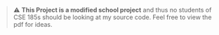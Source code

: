 > :warning: **This Project is a modified school project** and thus no students of CSE 185s should be looking at my source code. Feel free to view the pdf for ideas. 